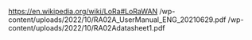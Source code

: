 https://en.wikipedia.org/wiki/LoRa#LoRaWAN
/wp-content/uploads/2022/10/RA02A_UserManual_ENG_20210629.pdf
/wp-content/uploads/2022/10/RA02Adatasheet1.pdf
